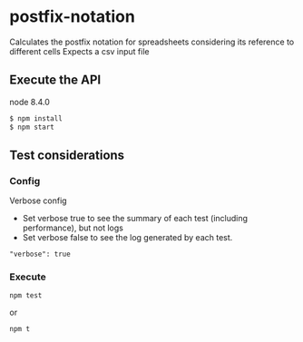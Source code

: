 # postfix-notation
Calculates the postfix notation for spreadsheets considering its reference to different cells
Expects a csv input file


## Execute the API
node 8.4.0
```sh
$ npm install
$ npm start
```

## Test considerations

### Config
Verbose config
- Set verbose true to see the summary of each test (including performance), but not logs
- Set verbose false to see the log generated by each test.
```
"verbose": true
```

### Execute
```
npm test
```
or
```
npm t
```